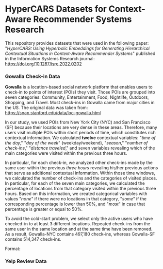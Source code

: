 # HyperCARS Datasets for Context-Aware Recommender Systems Research

This repository provides datasets that were used in the following paper:
"_HyperCARS: Using Hyperbolic Embeddings for Generating Hierarchical Contextual Situations in Context-Aware Recommender Systems_" 
published in the Information Systems Research journal: https://doi.org/10.1287/isre.2022.0202


### Gowalla Check-in Data

**Gowalla** is a location-based social network platform that enables users to check-in to points of interest (POIs) they visit. Those POIs are grouped into seven categories: Community, Entertainment, Food, Nightlife, Outdoors, Shopping, and Travel. 
Most check-ins in Gowalla came from major cities in the US. The original data was taken from: https://snap.stanford.edu/data/loc-gowalla.html

In our study, we used POIs from New York City (NYC) and San Francisco (SF) because their locations are very dense in these areas. Therefore, many users visit multiple POIs within short periods of time, which constitutes rich contextual information. We calculated **twelve** contextual variables: "_time of the day_," "_day of the week_" (weekday/weekend), "_season_," "_number of check-ins_," "_distance traveled_," and seven variables revealing which of the main categories were visited within the previous three hours. 

In particular, for each check-in, we analyzed other check-ins made by the same user within the previous _three hours_ revealing his/her previous actions that serve as additional contextual information. Within those time windows, we calculated the number of check-ins and the categories of visited places. In particular, for each of the seven main categories, we calculated the percentage of locations from that category visited within the previous three hours. Based on this information, we created categorical variables with values "_none_" if there were no locations in that category, "_some_" if the corresponding percentage is lower than 50%, and "_most_" in case that percentage is greater or equal to 50%.

To avoid the cold-start problem, we select only the active users who have checked-in to at least 3 different locations. Repeated check-ins from the same user in the same location and at the same time have been removed. 
As a result, Gowalla-NYC contains 497,180 check-ins, whereas Gowalla-SF contains 514,347 check-ins. 

Format:


### Yelp Review Data

